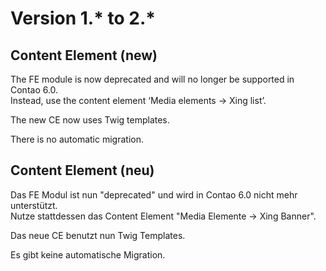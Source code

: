 # Version 1.* to 2.*

## Content Element (new)
The FE module is now deprecated and will no longer be supported in Contao 6.0.<br>
Instead, use the content element ‘Media elements -> Xing list’.

The new CE now uses Twig templates.

There is no automatic migration.

## Content Element (neu)
Das FE Modul ist nun "deprecated" und wird in Contao 6.0  nicht mehr unterstützt. <br>
Nutze stattdessen das Content Element "Media Elemente -> Xing Banner".

Das neue CE benutzt nun Twig Templates.

Es gibt keine automatische Migration.
